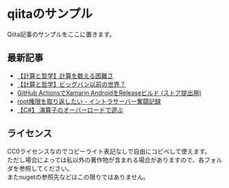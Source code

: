 # qiitaのサンプル
Qiita記事のサンプルをここに置きます。

## 最新記事
<!-- QIITA:START -->
- [【計算と哲学】計算を数える困難さ](https://qiita.com/kurema/items/1a89043ece4abc86b16f)
- [【計算と哲学】ビッグバン以前の世界？](https://qiita.com/kurema/items/a1d5ac89a0c06960c9c7)
- [GitHub ActionsでXamarin AndroidをReleaseビルド &lpar;ストア提出用&rpar;](https://qiita.com/kurema/items/becaf36dda27351e88cc)
- [root権限を取り返したい - イントラサーバー奮闘記録](https://qiita.com/kurema/items/8a57d42ed2ce0cb7ec33)
- [【C#】 演算子のオーバーロードで遊ぶ](https://qiita.com/kurema/items/5a3456f9a32d08b1db74)
<!-- QIITA:END -->

## ライセンス
CC0ライセンスなのでコピーライト表記なしで自由にコピペして使えます。  
ただし場合によっては私以外の著作物が含まれる場合がありますので、各フォルダを参照してください。  
またnugetの参照先などはこの限りではありません。
